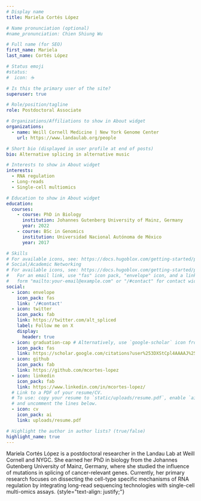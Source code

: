 ```yaml
---
# Display name
title: Mariela Cortés López

# Name pronunciation (optional)
#name_pronunciation: Chien Shiung Wu

# Full name (for SEO)
first_name: Mariela
last_name: Cortés López

# Status emoji
#status:
#  icon: ☕️

# Is this the primary user of the site?
superuser: true

# Role/position/tagline
role: Postdoctoral Associate

# Organizations/Affiliations to show in About widget
organizations:
  - name: Weill Cornell Medicine | New York Genome Center
    url: https://www.landaulab.org/people

# Short bio (displayed in user profile at end of posts)
bio: Alternative splicing in alternative music

# Interests to show in About widget
interests:
  - RNA regulation
  - Long-reads
  - Single-cell multiomics

# Education to show in About widget
education:
  courses:
    - course: PhD in Biology
      institution: Johannes Gutenberg University of Mainz, Germany
      year: 2022
    - course: BSc in Genomics
      institution: Universidad Nacional Autónoma de México
      year: 2017

# Skills
# For available icons, see: https://docs.hugoblox.com/getting-started/page-builder/#icons
# Social/Academic Networking
# For available icons, see: https://docs.hugoblox.com/getting-started/page-builder/#icons
#   For an email link, use "fas" icon pack, "envelope" icon, and a link in the
#   form "mailto:your-email@example.com" or "/#contact" for contact widget.
social:
  - icon: envelope
    icon_pack: fas
    link: '/#contact'
  - icon: twitter
    icon_pack: fab
    link: https://twitter.com/alt_spliced
    label: Follow me on X
    display:
      header: true
  - icon: graduation-cap # Alternatively, use `google-scholar` icon from `ai` icon pack
    icon_pack: fas
    link: https://scholar.google.com/citations?user%253DXStCpl4AAAAJ%2526hl%253Den
  - icon: github
    icon_pack: fab
    link: https://github.com/mcortes-lopez
  - icon: linkedin
    icon_pack: fab
    link: https://www.linkedin.com/in/mcortes-lopez/
  # Link to a PDF of your resume/CV.
  # To use: copy your resume to `static/uploads/resume.pdf`, enable `ai` icons in `params.yaml`,
  # and uncomment the lines below.
  - icon: cv
    icon_pack: ai
    link: uploads/resume.pdf

# Highlight the author in author lists? (true/false)
highlight_name: true
---
```


Mariela Cortés López is a postdoctoral researcher in the Landau Lab at Weill Cornell and NYGC. She earned her PhD in biology from the Johannes Gutenberg University of Mainz, Germany, where she studied the influence of mutations in splicing of cancer-relevant genes. Currently, her primary research focuses on dissecting the cell-type specific mechanisms of RNA regulation by integrating long-read sequencing technologies with single-cell multi-omics assays. 
{style="text-align: justify;"}
